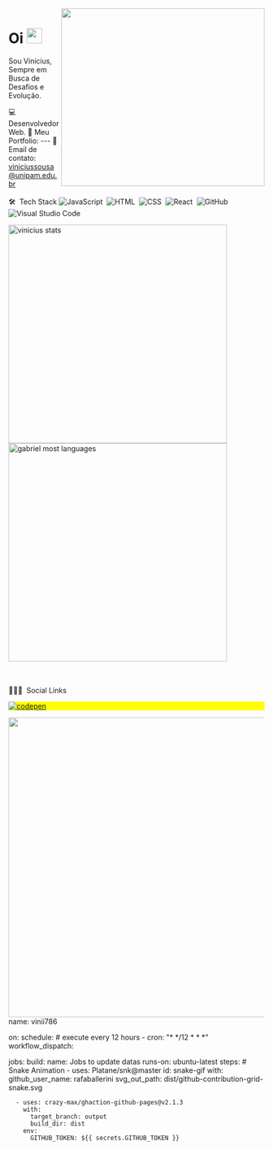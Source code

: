 <img align="right" height="350" width='400' src='https://gifs.eco.br/wp-content/uploads/2022/06/gifs-de-capivaras-1.gif' />

<h1 align="left">Oi <img src="https://media.istockphoto.com/id/177228186/pt/foto/jovem-capivara.jpg?s=612x612&w=0&k=20&c=HIaHC5JhfE3zobczCLIEY6bdy2NdOLq0sskZkuXsM9w=" width="30px"></h1>

Sou Vinicius, Sempre em Busca de Desafios e Evolução.

💻 Desenvolvedor Web.
🚀 Meu Portfolio: ---
👻 Email de contato: viniciussousa@unipam.edu.br
<br></br>
🛠 &nbsp;Tech Stack
![JavaScript](https://img.shields.io/badge/JavaScript-F7DF1E?style=for-the-badge&logo=javascript&logoColor=black)&nbsp;
![HTML](https://img.shields.io/badge/HTML5-E34F26?style=for-the-badge&logo=html5&logoColor=white)&nbsp;
![CSS](https://img.shields.io/badge/CSS3-1572B6?style=for-the-badge&logo=css3&logoColor=white)&nbsp;
![React](https://img.shields.io/badge/React-20232A?style=for-the-badge&logo=react&logoColor=61DAFB)&nbsp;
![GitHub](https://img.shields.io/badge/-GitHub-05122A?style=flat&logo=github)&nbsp;
![Visual Studio Code](https://img.shields.io/badge/-Visual%20Studio%20Code-05122A?style=flat&logo=visual-studio-code&logoColor=007ACC)&nbsp;

<p align="left">
<img width="430em" src="https://github-readme-stats.vercel.app/api?username=vinii786&show_icons=true&theme=tokyonight&include_all_commits=true&count_private=true" alt="vinicius stats"/>
<img width="430em" src="https://github-readme-stats.vercel.app/api/top-langs/?username=vinii786&layout=compact&show_icons=true&theme=tokyonight&count_private=true&" alt="gabriel most languages"/>
</p>

<br></br>
👨🏽‍🦲 &nbsp;Social Links
<p align="left" style="background:yellow">
<a href="https://www.linkedin.com/in/vinicius-santos-687596247/" target="_blank">
  <img align="center" src="https://img.shields.io/badge/LinkedIn-0077B5?style=for-the-badge&logo=linkedin&logoColor=white" alt="codepen"/>
</a>
</p>
<img height="590" src="https://user-images.githubusercontent.com/80070421/147801435-16f97c00-1663-4eff-8282-258c3467a88c.gif" />
name: vinii786

on:
  schedule: # execute every 12 hours
    - cron: "* */12 * * *"
  workflow_dispatch:

jobs:
  build:
    name: Jobs to update datas
    runs-on: ubuntu-latest
    steps:
      # Snake Animation
      - uses: Platane/snk@master
        id: snake-gif
        with:
          github_user_name: rafaballerini
          svg_out_path: dist/github-contribution-grid-snake.svg

      - uses: crazy-max/ghaction-github-pages@v2.1.3
        with:
          target_branch: output
          build_dir: dist
        env:
          GITHUB_TOKEN: ${{ secrets.GITHUB_TOKEN }}
